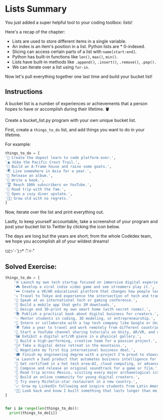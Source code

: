 # Lists Summary

You just added a super helpful tool to your coding toolbox: lists!

Here's a recap of the chapter:

- Lists are used to store different items in a single variable.
- An index is an item's position in a list. Python lists are \* 0-indexed.
- Slicing can access certain parts of a list with `name[start:end]`.
- Python has built-in functions like `len()`, `max()`, `min()`.
- Lists have built-in methods like `.append()`, `.insert()`, `.remove()`, `.pop().`
- We can iterate over a list using `for-in`.

Now let's pull everything together one last time and build your bucket list!

## Instructions

A bucket list is a number of experiences or achievements that a person hopes to have or accomplish during their lifetime. 🪣

Create a bucket_list.py program with your own unique bucket list.

First, create a `things_to_do` list, and add things you want to do in your lifetime.

For example:

```py
things_to_do = [
'🚀 Create the dopest learn to code platform ever.',
'⛰️ Hike the Pacific Crest Trail.',
'🏡 Build an A-frame house and raise some goats.',
'🌏 Live somewhere in Asia for a year.',
'🎸 Release an album.',
'📝 Write a book.',
'🏆 Reach 100k subscribers on YouTube.',
'🚐 Road trip with the fam.',
'🍳 Open a cozy diner upstate.',
'👴🏻 Grow old with no regrets.'
]
```

Now, iterate over the list and print everything out.

Lastly, to keep yourself accountable, take a screenshot of your program and post your bucket list to Twitter by clicking the icon below.

The days are long but the years are short; from the whole Codédex team, we hope you accomplish all of your wildest dreams!

ଘ(੭ˊᵕˋ)੭\* ੈ✩‧˚

## Solved Exercise:

```py
things_to_do = [
    '🌐 Launch my own tech startup focused on immersive digital experiences.',
    '🎮 Develop a viral indie video game and see streamers play it.',
    '🕶️ Create a VR/AR educational platform that changes how people learn.',
    '✈️ Travel to Tokyo and experience the intersection of tech and tradition.',
    '🎤 Speak at an international tech or gaming conference.',
    '📱 Build a mobile app that gets 1M downloads.',
    '🏡 Design and 3D-print my own smart home (with secret rooms).',
    '📚 Publish a practical book about digital business for creators.',
    '💡 Mentor students in coding, 3D modeling, or entrepreneurship.',
    '🚀 Intern or collaborate with a top tech company like Google or Unity.',
    '🌍 Take a year to travel and work remotely from different countries.',
    '🎥 Start a YouTube channel sharing tutorials on Unity, AR/VR, and digital biz.',
    '🖼️ Exhibit a digital art/VR piece in a physical gallery.',
    '💪 Build a high-performing, creative team for a passion project.',
    '🧘‍♂️ Take a digital detox retreat in the mountains.',
    '🤝 Negotiate my first big international business deal.',
    '🎓 Finish my engineering degree with a project I’m proud to showcase.',
    '📊 Launch a SaaS product that automates business intelligence for small businesses.',
    '🏅 Get certified in a hot tech area—AI, cloud computing, or advanced data analytics.',
    '🎵 Compose and release an original soundtrack for a game or film.',
    '🚗 Road trip across Mexico, visiting every major archaeological site.',
    '🔗 Build an online community for young digital creators.',
    '🍣 Try every Michelin-star restaurant in a new country.',
    '📈 Grow my LinkedIn following and inspire students from Latin America.',
    '👴🏻 Look back and know I built something that lasts longer than me.'
]


for i in range(len(things_to_do)):
  print(things_to_do[i])
```
